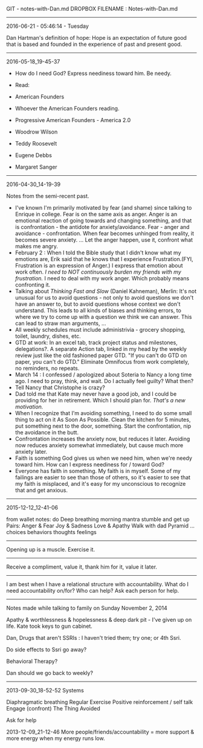 GIT - notes-with-Dan.md
DROPBOX FILENAME : Notes-with-Dan.md


*****
2016-06-21 - 05:46:14 - Tuesday

Dan Hartman's definition of hope: Hope is an expectation of future good that is based and founded in the experience of past and present good. 


*****
2016-05-18_19-45-37

* How do I need God? Express neediness toward him. Be needy.

* Read:

* American Founders
* Whoever the American Founders reading.
* Progressive American Founders - America 2.0
* Woodrow Wilson
* Teddy Roosevelt
* Eugene Debbs
* Margaret Sanger

*****
2016-04-30_14-19-39

Notes from the semi-recent past.

* I've known I'm primarily motivated by fear (and shame) since talking to Enrique in college. Fear is on the same axis as anger. Anger is an emotional reaction of going towards and changing something, and that is confrontation - the antidote for anxiety/avoidance. Fear - anger and avoidance - confrontation. When fear becomes unhinged from reality, it becomes severe anxiety. ... Let the anger happen, use it, confront what makes me angry. 
* February 2 : When I told the Bible study that I didn't know what my emotions are, Erik said that he knows that I experience Frustration.(FYI, Frustration is an expression of Anger.) I express that emotion about work often. *I need to NOT continuously burden my friends with my frustration.* I need to deal with my work anger. Which probably means confronting it.
* Talking about *Thinking Fast and Slow* (Daniel Kahneman), Merlin: It's not unusual for us to avoid questions - not only to avoid questions we don't have an answer to, but to avoid questions whose context we don't understand. This leads to all kinds of biases and thinking errors, to where we try to come up with a question we think we can answer. This can lead to straw man arguments, ... 
* All weekly schedules must include administrivia - grocery shopping, toilet, laundry, dishes, etc. 
* GTD at work: In an excel tab, track project status and milestones, delegations?. A separate Action tab, linked in my head by the weekly review just like the old fashioned paper GTD. "If you can't do GTD on paper, you can't do GTD." Eliminate Omnifocus from work completely, no reminders, no repeats. 
* March 14 : I confessed / apologized about Soteria to Nancy a long time ago. I need to pray, think, and wait. Do I actually feel guilty? What then?
* Tell Nancy that Christophe is crazy?
* Dad told me that Kate may never have a good job, and I could be providing for her in retirement. Which I should plan for. *That's a new motivation.*
* When I recognize that I'm avoiding something, I need to do some small thing to act on it As Soon As Possible. Clean the kitchen for 5 minutes, put something next to the door, something. Start the confrontation, nip the avoidance in the butt. 
* Confrontation increases the anxiety now, but reduces it later. Avoiding now reduces anxiety somewhat immediately, but cause much more anxiety later. 
* Faith is something God gives us when we need him, when we're needy toward him. How can I express neediness for / toward God?
* Everyone has faith in something. My faith is in myself. Some of my failings are easier to see than those of others, so it's easier to see that my faith is misplaced, and it's easy for my unconscious to recognize that and get anxious. 

*****
2015-12-12_12-41-06

from wallet notes:
do Deep breathing
morning mantra
stumble and get up
Pairs:
Anger & Fear
Joy & Sadness
Love & Apathy
Walk with dad
Pyramid ...
choices
behaviors
thoughts
feelings

*****
Opening up is a muscle. Exercise it. 
*****
Receive a compliment, value it, thank him for it, value it later. 
*****
I am best when I have a relational structure with accountability. What do I need accountability on/for? Who can help? Ask each person for help.

*****
Notes made while talking to family on Sunday November 2, 2014

Apathy & worthlessness & hopelessness & deep dark pit - I've given up on life. Kate took keys to gun cabinet.

Dan, Drugs that aren't SSRIs : I haven't tried them; try one; or 4th Ssri. 

Do side effects to Ssri go away?

Behavioral Therapy?

Dan should we go back to weekly?

*****
2013-09-30_18-52-52
Systems 

Diaphragmatic breathing
Regular Exercise 
Positive reinforcement / self talk
Engage (confront) The Thing Avoided

Ask for help


2013-12-09_21-12-46 
More people/friends/accountability = more support & more energy when my energy runs low.